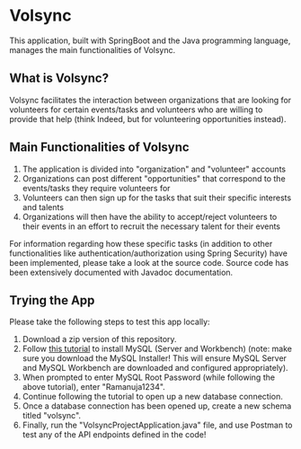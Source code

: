 # Volsync
This application, built with SpringBoot and the Java programming language, manages the main functionalities of Volsync.

## What is Volsync?
Volsync facilitates the interaction between organizations that are looking for volunteers for certain events/tasks and volunteers who are willing to provide that help (think Indeed, but for volunteering opportunities instead). 

## Main Functionalities of Volsync
1. The application is divided into "organization" and "volunteer" accounts
2. Organizations can post different "opportunities" that correspond to the events/tasks they require volunteers for
3. Volunteers can then sign up for the tasks that suit their specific interests and talents
4. Organizations will then have the ability to accept/reject volunteers to their events in an effort to recruit the necessary talent for their events

For information regarding how these specific tasks (in addition to other functionalities like authentication/authorization using Spring Security) have been implemented, please take a look at the source code. Source code has been extensively documented with Javadoc documentation.

## Trying the App
Please take the following steps to test this app locally:

1. Download a zip version of this repository.
2. Follow [this tutorial](https://www.youtube.com/watch?v=u96rVINbAUI) to install MySQL (Server and Workbench) (note: make sure you download the MySQL Installer! This will ensure MySQL Server and MySQL Workbench are downloaded and configured appropriately).
3. When prompted to enter MySQL Root Password (while following the above tutorial), enter "Ramanuja1234".
4. Continue following the tutorial to open up a new database connection.
5. Once a database connection has been opened up, create a new schema titled "volsync".
6. Finally, run the "VolsyncProjectApplication.java" file, and use Postman to test any of the API endpoints defined in the code!
